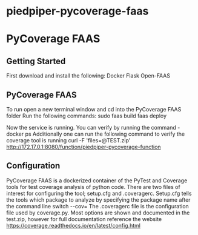 # piedpiper-pycoverage-faas

PyCoverage FAAS
================
 
Getting Started
----------------
First download and install the following:
  Docker
  Flask
  Open-FAAS


PyCoverage FAAS 
----------------
To run open a new terminal window and cd into the PyCoverage FAAS folder
Run the following commands:
  sudo faas build
  faas deploy

Now the service is running. You can verify by running the command - docker ps
Additionally one can run the following command to verify the coverage tool is running
  curl -F 'files=@TEST.zip' http://172.17.0.1:8080/function/piedpiper-pycoverage-function

Configuration
---------------
PyCoverage FAAS is a dockerized container of the PyTest and Coverage tools for test coverage analysis of python code. There are two files of interest for configuring the tool; setup.cfg and .coveragerc. 
Setup.cfg tells the tools which package to analyze by specifying the package name after the command line switch --cov=
The .coveragerc file is the configuration file used by coverage.py. Most options are shown and documented in the test.zip, however for full documentation reference the website https://coverage.readthedocs.io/en/latest/config.html

